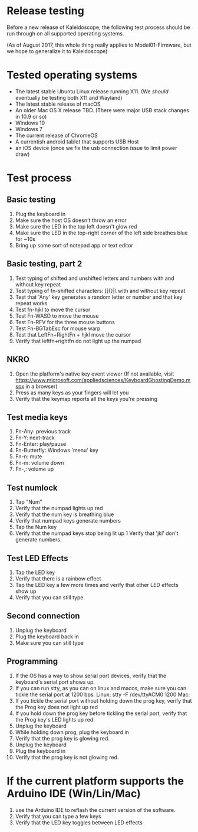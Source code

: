 # Release testing

Before a new release of Kaleidoscope, the following test process should be run through on all supported operating systems.

(As of August 2017, this whole thing really applies to Model01-Firmware, but we hope to generalize it to Kaleidoscope)

# Tested operating systems

* The latest stable Ubuntu Linux release running X11. (We _should_ eventually be testing both X11 and Wayland)
* The latest stable release of macOS
* An older Mac OS X release TBD. (There were major USB stack changes in 10.9 or so)
* Windows 10
* Windows 7
* The current release of ChromeOS
* A currentish android tablet that supports USB Host
* an iOS device (once we fix the usb connection issue to limit power draw)

# Test process

## Basic testing
1. Plug the keyboard in
1. Make sure the host OS doesn't throw an error
1. Make sure the LED in the top left doesn't glow red
1. Make sure the LED in the top-right corner of the left side breathes blue for ~10s
1. Bring up some sort of notepad app or text editor

## Basic testing, part 2

1. Test typing of shifted and unshifted letters and numbers with and without key repeat
1. Test typing of fn-shifted characters: []{}|\ with and without key repeat
1. Test that 'Any' key generates a random letter or number and that key repeat works
1. Test fn-hjkl to move the cursor
1. Test Fn-WASD to move the mouse
1. Test Fn-RFV for the three mouse buttons
1. Test Fn-BGTabEsc for mouse warp
1. Test that LeftFn+RightFn + hjkl move the cursor
1. Verify that leftfn+rightfn do not light up the numpad

## NKRO

1. Open the platform's native key event viewer
   (If not available, visit https://www.microsoft.com/appliedsciences/KeyboardGhostingDemo.mspx in a browser)
1. Press as many keys as your fingers will let you
1. Verify that the keymap reports all the keys you're pressing


## Test media keys

1. Fn-Any: previous track
1. Fn-Y: next-track
1. Fn-Enter: play/pause
1. Fn-Butterfly: Windows 'menu' key
1. Fn-n: mute
1. Fn-m: volume down
1. Fn-,: volume up

## Test numlock

1. Tap "Num"
1. Verify that the numpad lights up red
1. Verify that the num key is breathing blue
1. Verify that numpad keys generate numbers
1. Tap the Num key
1. Verify that the numpad keys stop being lit up
1 Verify that 'jkl' don't generate numbers.

## Test LED Effects 

1. Tap the LED key
1. Verify that there is a rainbow effect
1. Tap the LED key a few more times and verify that other LED effects show up
1. Verify that you can still type.

## Second connection
1. Unplug the keyboard
1. Plug the keyboard back in
1. Make sure you can still type

## Programming
1. If the OS has a way to show serial port devices, verify that the keyboard's serial port shows up.
1. If you can run stty, as you can on linux and macos, make sure you can tickle the serial port at 1200 bps.
    Linux: stty -F /dev/ttyACM0 1200
    Mac: 
1. If you tickle the serial port without holding down the prog key, verify that the Prog key does not light up red
1. If you hold down the prog key before tickling the serial port, verify that the Prog key's LED lights up red.
1. Unplug the keyboard
1. While holding down prog, plug the keyboard in
1. Verify that the prog key is glowing red.
1. Unplug the keyboard
1. Plug the keyboard in
1. Verify that the prog key is not glowing red.

# If the current platform supports the Arduino IDE (Win/Lin/Mac)
1. use the Arduino IDE to reflash the current version of the software.
1. Verify that you can type a few keys
1. Verify that the LED key toggles between LED effects

